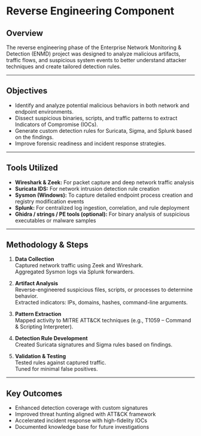 # Reverse Engineering Component

## Overview
The reverse engineering phase of the Enterprise Network Monitoring & Detection (ENMD) project was designed to analyze malicious artifacts, traffic flows, and suspicious system events to better understand attacker techniques and create tailored detection rules.

---

## Objectives
- Identify and analyze potential malicious behaviors in both network and endpoint environments.
- Dissect suspicious binaries, scripts, and traffic patterns to extract Indicators of Compromise (IOCs).
- Generate custom detection rules for Suricata, Sigma, and Splunk based on the findings.
- Improve forensic readiness and incident response strategies.

---

## Tools Utilized
- **Wireshark & Zeek:** For packet capture and deep network traffic analysis  
- **Suricata IDS:** For network intrusion detection rule creation  
- **Sysmon (Windows):** To capture detailed endpoint process creation and registry modification events  
- **Splunk:** For centralized log ingestion, correlation, and rule deployment  
- **Ghidra / strings / PE tools (optional):** For binary analysis of suspicious executables or malware samples  

---

## Methodology & Steps
1. **Data Collection**  
   Captured network traffic using Zeek and Wireshark.  
   Aggregated Sysmon logs via Splunk forwarders.

2. **Artifact Analysis**  
   Reverse-engineered suspicious files, scripts, or processes to determine behavior.  
   Extracted indicators: IPs, domains, hashes, command-line arguments.

3. **Pattern Extraction**  
   Mapped activity to MITRE ATT&CK techniques (e.g., T1059 – Command & Scripting Interpreter).

4. **Detection Rule Development**  
   Created Suricata signatures and Sigma rules based on findings.

5. **Validation & Testing**  
   Tested rules against captured traffic.  
   Tuned for minimal false positives.

---

## Key Outcomes
- Enhanced detection coverage with custom signatures  
- Improved threat hunting aligned with ATT&CK framework  
- Accelerated incident response with high-fidelity IOCs  
- Documented knowledge base for future investigations
